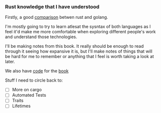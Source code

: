 ### Rust knowledge that I have understood

Firstly, a good [comparison](https://bitfieldconsulting.com/golang/rust-vs-go) betwen rust and golang.  

I'm mostly going to try to learn atlesat the sysntax of both languages as I feel it'd make me more comfortable when exploring different people's work and understand those technologies.  

I'll be making notes from this book. It really should be enough to read through it seeing how expansive it is, but I'll make notes of things that will be hard for me to remember or anything that I feel is worth taking a look at later.  

We also have [code](https://github.com/rust-lang/book/tree/master/src) for the [book](https://doc.rust-lang.org/book/)  


Stuff I need to circle back to:  
- [ ] More on cargo
- [ ] Automated Tests
- [ ] Traits
- [ ] Lifetimes
